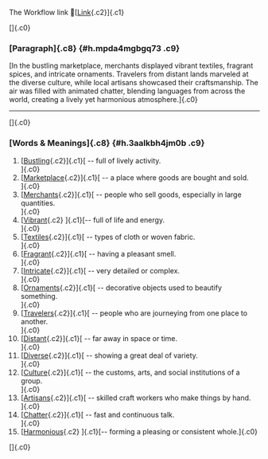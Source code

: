 The Workflow link
👏[[Link](https://www.google.com/url?q=http://www.google.com&sa=D&source=editors&ust=1756734342611663&usg=AOvVaw2upmYwVfLK-rbuf2ea9Qsg){.c2}]{.c1}

[]{.c0}

### [Paragraph]{.c8} {#h.mpda4mgbgq73 .c9}

[In the bustling marketplace, merchants displayed vibrant textiles,
fragrant spices, and intricate ornaments. Travelers from distant lands
marveled at the diverse culture, while local artisans showcased their
craftsmanship. The air was filled with animated chatter, blending
languages from across the world, creating a lively yet harmonious
atmosphere.]{.c0}

------------------------------------------------------------------------

[]{.c0}

### [Words & Meanings]{.c8} {#h.3aalkbh4jm0b .c9}

1.  [[Bustling](https://www.google.com/url?q=http://www.google.com&sa=D&source=editors&ust=1756734342612645&usg=AOvVaw3N4d28DaPxWxGAQXBttF9K){.c2}]{.c1}[ --
    full of lively activity.\
    ]{.c0}
2.  [[Marketplace](https://www.google.com/url?q=http://www.google.com&sa=D&source=editors&ust=1756734342612802&usg=AOvVaw0y6ypwhiwyYa9BCpmQyEBi){.c2}]{.c1}[ --
    a place where goods are bought and sold.\
    ]{.c0}
3.  [[Merchants](https://www.google.com/url?q=http://www.google.com&sa=D&source=editors&ust=1756734342612933&usg=AOvVaw27iiQ35db7-7CMrh3YAuou){.c2}]{.c1}[ --
    people who sell goods, especially in large quantities.\
    ]{.c0}
4.  [[Vibrant](https://www.google.com/url?q=http://www.google.com&sa=D&source=editors&ust=1756734342613119&usg=AOvVaw2GSBt4R39s53UyT9Im9zr6){.c2}
    ]{.c1}[-- full of life and energy.\
    ]{.c0}
5.  [[Textiles](https://www.google.com/url?q=http://www.google.com&sa=D&source=editors&ust=1756734342613303&usg=AOvVaw3gc3Kja05C_rSucC6j8bBu){.c2}]{.c1}[ --
    types of cloth or woven fabric.\
    ]{.c0}
6.  [[Fragrant](https://www.google.com/url?q=http://www.google.com&sa=D&source=editors&ust=1756734342613499&usg=AOvVaw11F_ATCsXDv3nsaNlvCdgF){.c2}]{.c1}[ --
    having a pleasant smell.\
    ]{.c0}
7.  [[Intricate](https://www.google.com/url?q=http://www.google.com&sa=D&source=editors&ust=1756734342613635&usg=AOvVaw37Vlbwi6x61_NqV420OS1b){.c2}]{.c1}[ --
    very detailed or complex.\
    ]{.c0}
8.  [[Ornaments](https://www.google.com/url?q=http://www.google.com&sa=D&source=editors&ust=1756734342613745&usg=AOvVaw0uZR6FuG4Fyqo6GVZRNCPW){.c2}]{.c1}[ --
    decorative objects used to beautify something.\
    ]{.c0}
9.  [[Travelers](https://www.google.com/url?q=http://www.google.com&sa=D&source=editors&ust=1756734342613910&usg=AOvVaw1egRLYjDy1_dJVSpg0Vhgk){.c2}]{.c1}[ --
    people who are journeying from one place to another.\
    ]{.c0}
10. [[Distant](https://www.google.com/url?q=http://www.google.com&sa=D&source=editors&ust=1756734342614142&usg=AOvVaw3C2L1boCWfVFwQUSVjqJ6Y){.c2}]{.c1}[ --
    far away in space or time.\
    ]{.c0}
11. [[Diverse](https://www.google.com/url?q=http://www.google.com&sa=D&source=editors&ust=1756734342614275&usg=AOvVaw2B9p7Cj857CHxIANrEI6yj){.c2}]{.c1}[ --
    showing a great deal of variety.\
    ]{.c0}
12. [[Culture](https://www.google.com/url?q=http://www.google.com&sa=D&source=editors&ust=1756734342614410&usg=AOvVaw0TcUBEq01-etgZ05tLvpGs){.c2}]{.c1}[ --
    the customs, arts, and social institutions of a group.\
    ]{.c0}
13. [[Artisans](https://www.google.com/url?q=http://www.google.com&sa=D&source=editors&ust=1756734342614546&usg=AOvVaw2z_R6Ce6R-ShIFw_neyWng){.c2}]{.c1}[ --
    skilled craft workers who make things by hand.\
    ]{.c0}
14. [[Chatter](https://www.google.com/url?q=http://www.google.com&sa=D&source=editors&ust=1756734342614770&usg=AOvVaw0AGf6OnNHzybs-077CGrbf){.c2}]{.c1}[ --
    fast and continuous talk.\
    ]{.c0}
15. [[Harmonious](https://www.google.com/url?q=http://www.google.com&sa=D&source=editors&ust=1756734342614988&usg=AOvVaw3Y838hU_o4TyVHEQa1x33L){.c2}
    ]{.c1}[-- forming a pleasing or consistent whole.]{.c0}

[]{.c0}

